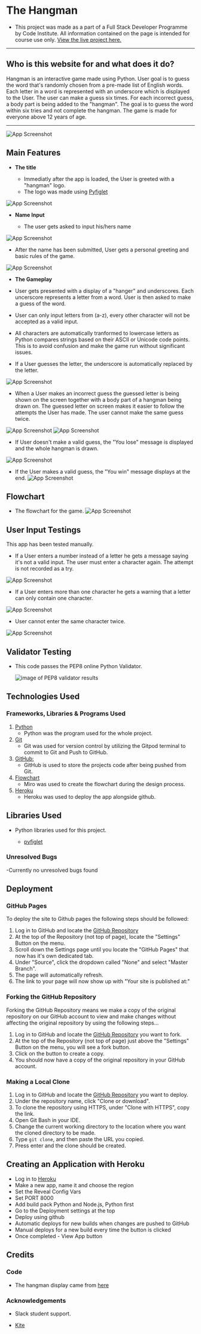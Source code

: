 # The Hangman
- This project was made as a part of a Full Stack Developer Programme by Code Institute. All information contained on the page is intended for course use only.
[View the live project here.](https://the-hangman-x.herokuapp.com/)
-----
## Who is this website for and what does it do? 

Hangman is an interactive game made using Python. User goal is to guess the word that's randomly chosen from a pre-made list of English words. Each letter in a word is represented with an underscore which is displayed to the User. The user can make a guess six times. For each incorrect guess, a body part is being added to the "hangman". The goal is to guess the word within six tries and not complete the hangman. The game is made for everyone above 12 years of age. 

-----
![App Screenshot](wireframes/images/responsive.jpg)
## Main Features
- __The title__

    - Immediatly after the app is loaded, the User is greeted with a "hangman" logo.
    - The logo was made using [Pyfiglet](https://pypi.org/project/pyfiglet/0.7/)

![App Screenshot](wireframes/images/logo.jpg)

- __Name Input__

  - The user gets asked to input his/hers name

![App Screenshot](wireframes/images/name.jpg)

  - After the name has been submitted, User gets a personal greeting and basic rules of the game.
  
![App Screenshot](wireframes/images/name-2.jpg)

- __The Gameplay__

 - User gets presented with a display of a "hanger" and underscores. Each uncerscore represents a letter from a word. User is then asked to make a guess of the word.
 - User can only input letters from (a-z), every other character will not be accepted as a valid input.
 - All characters are automatically tranformed to lowercase letters as Python compares strings based on their ASCII or Unicode  code points. This is to avoid confusion and make the game run without significant issues.
- If a User guesses the letter, the underscore is automatically replaced by the letter.

 ![App Screenshot](wireframes/images/enter-a-letter.jpg)


 - When a User makes an incorrect guess the guessed letter is being shown on the screen together with a body part of a hangman being drawn on. The guessed letter on screen makes it easier to follow the attempts the User has made. The user cannot make the same guess twice.

 ![App Screenshot](wireframes/images/wrong-letter.jpg)
 ![App Screenshot](wireframes/images/guessed-letter.jpg)

- If User doesn't make a valid guess, the "You lose" message is displayed and the whole hangman is drawn.

 ![App Screenshot](wireframes/images/not-guessed.jpg)

- If the User makes a valid guess, the "You win" message displays at the end.
 ![App Screenshot](wireframes/images/guessed-word.jpg)

 ## Flowchart

  - The flowchart for the game.
![App Screenshot](wireframes/images/flow-chart.jpg)

## User Input Testings

This app has been tested manually.
- If a User enters a number instead of a letter he gets a message saying it's not a valid input. The user must enter a character again. The attempt is not recorded as a try.

![App Screenshot](wireframes/images/entered-number.jpg)

- If a User enters more than one character he gets a warning that a letter can only contain one character.

![App Screenshot](wireframes/images/more-characters.jpg)

- User cannot enter the same character twice.

![App Screenshot](wireframes/images/already-guessed.jpg)

## Validator Testing

* This code passes the PEP8 online Python Validator. 

    ![image of PEP8 validator results](wireframes/images/pep-8-validator.jpg)

## Technologies Used

### Frameworks, Libraries & Programs Used

1. [Python](https://www.python.org/)
    - Python was the program used for the whole project.
1. [Git](https://git-scm.com/)
    - Git was used for version control by utilizing the Gitpod terminal to commit to Git and Push to GitHub.
1. [GitHub:](https://github.com/)
    - GitHub is used to store the projects code after being pushed from Git.
1. [Flowchart](https://miro.com/app/dashboard/)
    - Miro was used to create the flowchart during the design process.
1. [Heroku](https://dashboard.heroku.com/apps)
    - Heroku was used to deploy the app alongside github.

## Libraries Used

* Python libraries used for this project.

    * [pyfiglet](https://pypi.org/project/pyfiglet/0.7/)

### Unresolved Bugs

-Currently no unresolved bugs found

## Deployment

### GitHub Pages

To deploy the site to Github pages the following steps should be followed: 

1. Log in to GitHub and locate the [GitHub Repository](https://github.com/)
2. At the top of the Repository (not top of page), locate the "Settings" Button on the menu.
3. Scroll down the Settings page until you locate the "GitHub Pages" that now has it's own dedicated tab.
4. Under "Source", click the dropdown called "None" and select "Master Branch".
5. The page will automatically refresh.
6. The link to your page will now show up with "Your site is published at:" 

### Forking the GitHub Repository

Forking the GitHub Repository means we make a copy of the original repository on our GitHub account to view and make changes without affecting the original repository by using the following steps...

1. Log in to GitHub and locate the [GitHub Repository](https://github.com/) you want to fork.
2. At the top of the Repository (not top of page) just above the "Settings" Button on the menu, you will see a fork button.
3. Click on the button to create a copy. 
4. You should now have a copy of the original repository in your GitHub account.

### Making a Local Clone

1. Log in to GitHub and locate the [GitHub Repository](https://github.com/) you want to deploy.
2. Under the repository name, click "Clone or download".
3. To clone the repository using HTTPS, under "Clone with HTTPS", copy the link.
4. Open Git Bash in your IDE.
5. Change the current working directory to the location where you want the cloned directory to be made.
6. Type `git clone`, and then paste the URL you copied.
7. Press enter and the clone should be created.

## Creating an Application with Heroku

- Log in to [Heroku](https://dashboard.heroku.com/)
- Make a new app, name it and choose the region
- Set the Reveal Config Vars
- Set PORT 8000
- Add build pack Python and Node.js, Python first
- Go to the Deployment settings at the top
- Deploy using github
- Automatic deploys for new builds when changes are pushed to GitHub
- Manual deploys for a new build every time the button is clicked
- Once completed - View App button 

## Credits

### Code

-   The hangman display came from [here](https://inventwithpython.com/invent4thed/chapter8.html)

### Acknowledgements

-   Slack student support.

-   [Kite](https://www.youtube.com/c/KiteHQ) 























